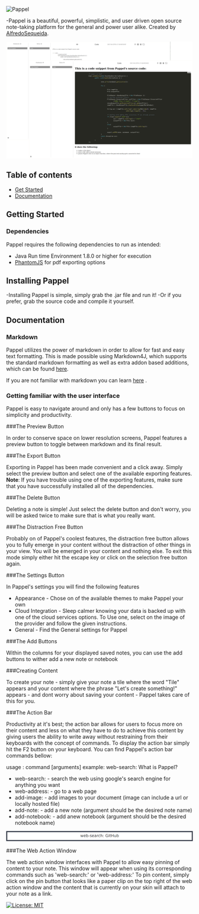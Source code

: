 ![Pappel](https://cdn.rawgit.com/AlfredoSequeida/Pappel/e3dfdd71/resources/img/preview_images/pappel_logo.svg)

-Pappel is a beautiful, powerful, simplistic, and user driven open source note-taking platform for the general and power user alike. Created by
[AlfredoSequeida](http://alfredosequeida.github.io).

![Pappel](https://github.com/AlfredoSequeida/Pappel/blob/master/resources/img/preview_images/pappel_preview.png)

## Table of contents

- [Get Started](#get-started)
- [Documentation](#documentation)

## Getting Started

### Dependencies 
Pappel requires the following dependencies to run as intended: 

- Java Run time Environment 1.8.0 or higher for execution
- [PhantomJS](https://github.com/ariya/phantomjs) for pdf exporting options

## Installing Pappel
-Installing Pappel is simple, simply grab the .jar file and run it!
-Or if you prefer, grab the source code and compile it yourself. 

## Documentation

### Markdown
Pappel utilizes the power of markdown in order to allow for fast and easy text formatting. This is made possible using Markdown4J, which supports the standard markdown formatting as well as extra addon based additions, which can be found [here](https://code.google.com/archive/p/markdown4j/).

If you are not familiar with markdown you can learn [here](http://daringfireball.net/projects/markdown/syntax)
.


### Getting familiar with the user interface 

Pappel is easy to navigate around and only has a few buttons to focus on 
simplicity and productivity. 

###The Preview Button

In order to conserve space on lower resolution screens, Pappel features a preview button to toggle between markdown and its final result. 

###The Export Button 

Exporting in Pappel has been made convenient and a click away. Simply select the preview button and select one of the available exporting features. **Note**: If you have trouble using one of the exporting features, make sure that you have successfully installed all of the dependencies.

###The Delete Button

Deleting a note is simple! Just select the delete button and don't worry, you will be asked twice to make sure that is what you really want. 

###The Distraction Free Button

Probably on of Pappel's coolest features, the distraction free button allows you to fully emerge in your content without the distraction of other things in your view. You will be emerged in your content and nothing else. To exit this mode simply either hit the escape key or click on the selection free button again.

###The Settings Button

In Pappel's settings you will find the following features

- Appearance - Chose on of the available themes to make Pappel your own
- Cloud Integration - Sleep calmer knowing your data is backed up with one of the cloud services options. To Use one, select on the image of the provider and follow the given instructions.
- General - Find the General settings for Pappel

###The Add Buttons

Within the columns for your displayed saved notes, you can use the add buttons to wither add a new note or notebook

###Creating Content

To create your note - simply give your note a tile where the word "Tile" appears and your content where the phrase "Let's create something!" appears - and dont worry about saving your content - Pappel takes care of this for you.

###The Action Bar

Productivity at it's best; the action bar allows for users to focus more on their content and less on what they have to do to achieve this content by giving users the ability to write away without
restraining from their keyboards with the concept of commands. To display the action bar simply hit the F2 button on your keyboard. You can find Pappel's action bar commands bellow:

usage : command [arguments]
example: web-search: What is Pappel? 

- web-search: - search the web using google's search engine for anything you want
- web-address: - go to a web page 
- add-image: - add images to your document (image can include a url or locally hosted file)
- add-note: - add a new note (argument should be the desired note name) 
- add-notebook: - add  anew notebook (argument should be the desired notebook name) 

![Pappel](https://github.com/AlfredoSequeida/Pappel/blob/master/resources/img/preview_images/action_bar.png)

###The Web Action Window 

The web action window interfaces with Pappel to allow easy pinning of content to your note. This window will appear when using its corresponding commands such as 'web-search:' or 'web-address:' To pin content, simply click on the pin button that looks like a paper clip on the top right of the web action window and the content that is currently on your skin will attach to your note as a link.

[![License: MIT](https://img.shields.io/badge/License-MIT-yellow.svg)](https://opensource.org/licenses/MIT)
